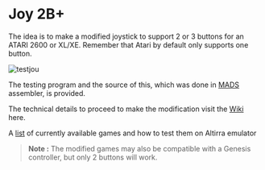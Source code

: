 # Joy 2B+

The idea is to make a modified joystick to support 2 or 3 buttons for an ATARI 2600 or XL/XE. Remember that Atari by default only supports one button.

![testjou](https://github.com/ascrnet/TestJoy2B/blob/master/img/testjoy2b.png)

The testing program and the source of this, which was done in [MADS](http://mads.atari8.info) assembler, is provided.

The technical details to proceed to make the modification visit the [Wiki](../../wiki) here.

A [list](https://github.com/ascrnet/Joy2Bplus/wiki/Games) of currently available games and how to test them on Altirra emulator

> **Note :** The modified games may also be compatible with a Genesis controller, but only 2 buttons will work. 

